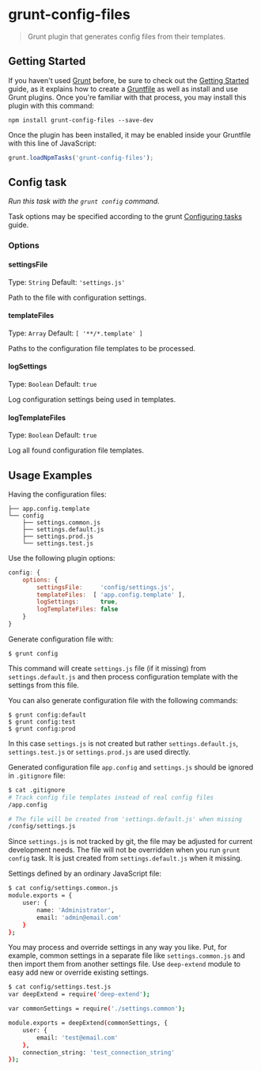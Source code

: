 # grunt-config-files

> Grunt plugin that generates config files from their templates.

## Getting Started

If you haven't used [Grunt](http://gruntjs.com/) before, be sure to check out the [Getting Started](http://gruntjs.com/getting-started) guide, as it explains how to create a [Gruntfile](http://gruntjs.com/sample-gruntfile) as well as install and use Grunt plugins. Once you're familiar with that process, you may install this plugin with this command:

```shell
npm install grunt-config-files --save-dev
```

Once the plugin has been installed, it may be enabled inside your Gruntfile with this line of JavaScript:

```js
grunt.loadNpmTasks('grunt-config-files');
```

## Config task
_Run this task with the `grunt config` command._

Task options may be specified according to the grunt [Configuring tasks](http://gruntjs.com/configuring-tasks) guide.

### Options

#### settingsFile
Type: `String`
Default: `'settings.js'`

Path to the file with configuration settings.

#### templateFiles
Type: `Array`
Default: `[ '**/*.template' ]`

Paths to the configuration file templates to be processed.

#### logSettings
Type: `Boolean`
Default: `true`

Log configuration settings being used in templates.

#### logTemplateFiles
Type: `Boolean`
Default: `true`

Log all found configuration file templates.

## Usage Examples

Having the configuration files:
```shell
├── app.config.template
└── config
    ├── settings.common.js
    ├── settings.default.js
    ├── settings.prod.js
    └── settings.test.js
```

Use the following plugin options:
```js
config: {
    options: {
        settingsFile:     'config/settings.js',
        templateFiles:  [ 'app.config.template' ],
        logSettings:      true,
        logTemplateFiles: false
    }
}
```

Generate configuration file with:
```shell
$ grunt config
```
This command will create `settings.js` file (if it missing) from `settings.default.js` and then process configuration template with the settings from this file.

You can also generate configuration file with the following commands:
```shell
$ grunt config:default
$ grunt config:test
$ grunt config:prod
```
In this case `settings.js` is not created but rather `settings.default.js`, `settings.test.js` or `settings.prod.js` are used directly.

Generated configuration file `app.config` and `settings.js` should be ignored in `.gitignore` file:
```bash
$ cat .gitignore
# Track config file templates instead of real config files
/app.config

# The file will be created from 'settings.default.js' when missing
/config/settings.js
```
Since `settings.js` is not tracked by git, the file may be adjusted for current development needs. The file will not be overridden when you run `grunt config` task. It is just created from `settings.default.js` when it missing.

Settings defined by an ordinary JavaScript file:
```bash
$ cat config/settings.common.js
module.exports = {
    user: {
        name: 'Administrator',
        email: 'admin@email.com'
    }
};
```

You may process and override settings in any way you like. Put, for example, common settings in a separate file like `settings.common.js` and then import them from another settings file. Use `deep-extend` module to easy add new or override existing settings.
```bash
$ cat config/settings.test.js
var deepExtend = require('deep-extend');

var commonSettings = require('./settings.common');

module.exports = deepExtend(commonSettings, {
    user: {
        email: 'test@email.com'
    },
    connection_string: 'test_connection_string'
});
```
